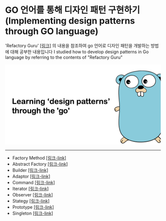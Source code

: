 # GO 언어를 통해 디자인 패턴 구현하기 (Implementing design patterns through GO language)


'Refactory Guru' [[링크]](https://refactoring.guru/ko/design-patterns/abstract-factory) 의 내용을 참조하여 go 언어로 디자인 패턴을 개발하는 방법에 대해 공부한 내용입니다
I studied how to develop design patterns in Go language by referring to the contents of "Refactory Guru"

![designPattern](go_degin_pattern.png)

-----
* Factory Method [[링크-link]](./factory/readme.md)
* Abstract Factory [[링크-link]](./abstractFactory/readme.md)
* Builder [[링크-link]](./builder/README.md)
* Adaptor [[링크-link]](./adaptor/README.md)
* Command [[링크-link]](./command/README.md.md)
* Iterator [[링크-link]](./iterator/README.md)
* Observer [[링크-link]](./observer/README.md)
* Stategy [[링크-link]](./strategy/README.md)
* Prototype [[링크-link]](./prototype/README.md)
* Singleton [[링크-link]](./singleton/README.md)
